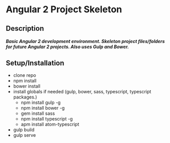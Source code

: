 # Angular 2 Project Skeleton

## Description
##### Basic Angular 2 development environment. Skeleton project files/folders for future Angular 2 projects. Also uses Gulp and Bower.

## Setup/Installation

- clone repo
- npm install
- bower install
- install globals if needed (gulp, bower, sass, typescript, typescript packages.)
  - npm install gulp -g
  - npm install bower -g
  - gem install sass
  - npm install typescript -g
  - apm install atom-typescript
- gulp build
- gulp serve

